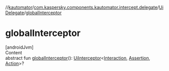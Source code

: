 //[kautomator](../../index.md)/[com.kaspersky.components.kautomator.intercept.delegate](../index.md)/[UiDelegate](index.md)/[globalInterceptor](global-interceptor.md)



# globalInterceptor  
[androidJvm]  
Content  
abstract fun [globalInterceptor](global-interceptor.md)(): [UiInterceptor](../../com.kaspersky.components.kautomator.intercept.base/-ui-interceptor/index.md)<[Interaction](index.md), [Assertion](index.md), [Action](index.md)>?  



